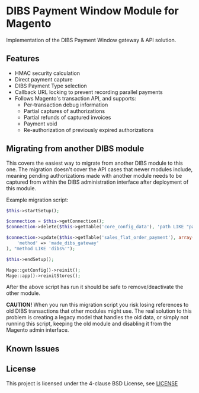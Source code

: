DIBS Payment Window Module for Magento
==

Implementation of the DIBS Payment Window gateway &amp; API solution.

Features
--

* HMAC security calculation
* Direct payment capture
* DIBS Payment Type selection
* Callback URL locking to prevent recording parallel payments
* Follows Magento's transaction API, and supports:
	* Per-transaction debug information
	* Partial captures of authorizations
	* Partial refunds of captured invoices
	* Payment void
	* Re-authorization of previously expired authorizations

Migrating from another DIBS module
--

This covers the easiest way to migrate from another DIBS module to this one. The migration doesn't cover the API cases that newer modules include, meaning pending authorizations made with another module needs to be captured from within the DIBS administration interface after deployment of this module.

Example migration script:

```php
$this->startSetup();

$connection = $this->getConnection();
$connection->delete($this->getTable('core_config_data'), 'path LIKE "payment/dibs%"');

$connection->update($this->getTable('sales_flat_order_payment'), array(
    'method' => 'made_dibs_gateway'
), "method LIKE 'dibs%'");

$this->endSetup();

Mage::getConfig()->reinit();
Mage::app()->reinitStores();
```

After the above script has run it should be safe to remove/deactivate the other module.

**CAUTION!** When you run this migration script you risk losing references to old DIBS transactions that other modules might use. The real solution to this problem is creating a legacy model that handles the old data, or simply not running this script, keeping the old module and disabling it from the Magento admin interface.

Known Issues
--


License
--
This project is licensed under the 4-clause BSD License, see [LICENSE](https://github.com/madepeople/Made_Dibs/blob/master/LICENSE)
